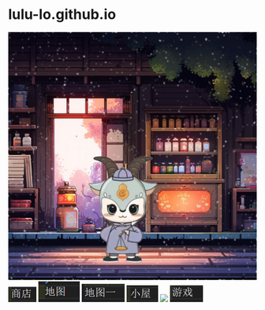 # lulu-lo.github.io
![](https://github.com/lulu-lo/lulu-lo.github.io/blob/main/winter_sheep.webp)
![](https://github.com/lulu-lo/lulu-lo.github.io/blob/main/%E5%95%86%E5%BA%97.webp)
![](https://github.com/lulu-lo/lulu-lo.github.io/blob/main/%E5%9C%B0%E5%9B%BE.webp)
![](https://github.com/lulu-lo/lulu-lo.github.io/blob/main/%E5%9C%B0%E5%9B%BE1.webp)
![](https://github.com/lulu-lo/lulu-lo.github.io/blob/main/%E5%B0%8F%E5%B1%8B.webp)
![](https://github.com/lulu-lo/lulu-lo.github.io/blob/main/%E5%B1%B1.webp)
![](https://github.com/lulu-lo/lulu-lo.github.io/blob/main/%E6%B8%B8%E6%88%8F.webp)
